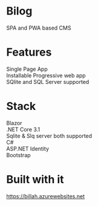 # Bilog
SPA and PWA based CMS
# Features
 Single Page App <br/>
 Installable Progressive web app <br/>
 SQlite and SQL Server supported <br/>
 
# Stack
 Blazor <br/>
 .NET Core 3.1 <br/>
 Sqlite & Slq server both supported <br/>
 C# <br/>
 ASP.NET Identity <br/>
 Bootstrap
 
# Built with it
https://billah.azurewebsites.net
